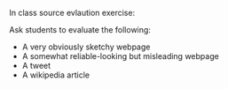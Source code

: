 In class source evlaution exercise: 

Ask students to evaluate the following: 

- A very obviously sketchy webpage
- A somewhat reliable-looking but misleading webpage
- A tweet
- A wikipedia article 

